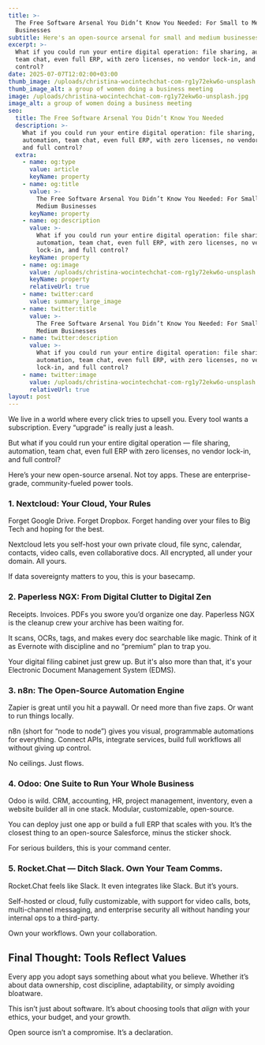 ```yaml
---
title: >-
  The Free Software Arsenal You Didn’t Know You Needed: For Small to Medium
  Businesses
subtitle: Here's an open-source arsenal for small and medium businesses
excerpt: >-
  What if you could run your entire digital operation: file sharing, automation,
  team chat, even full ERP, with zero licenses, no vendor lock-in, and full
  control?
date: 2025-07-07T12:02:00+03:00
thumb_image: /uploads/christina-wocintechchat-com-rg1y72ekw6o-unsplash.jpg
thumb_image_alt: a group of women doing a business meeting
image: /uploads/christina-wocintechchat-com-rg1y72ekw6o-unsplash.jpg
image_alt: a group of women doing a business meeting
seo:
  title: The Free Software Arsenal You Didn’t Know You Needed
  description: >-
    What if you could run your entire digital operation: file sharing,
    automation, team chat, even full ERP, with zero licenses, no vendor lock-in,
    and full control?
  extra:
    - name: og:type
      value: article
      keyName: property
    - name: og:title
      value: >-
        The Free Software Arsenal You Didn’t Know You Needed: For Small to
        Medium Businesses
      keyName: property
    - name: og:description
      value: >-
        What if you could run your entire digital operation: file sharing,
        automation, team chat, even full ERP, with zero licenses, no vendor
        lock-in, and full control?
      keyName: property
    - name: og:image
      value: /uploads/christina-wocintechchat-com-rg1y72ekw6o-unsplash.jpg
      keyName: property
      relativeUrl: true
    - name: twitter:card
      value: summary_large_image
    - name: twitter:title
      value: >-
        The Free Software Arsenal You Didn’t Know You Needed: For Small to
        Medium Businesses
    - name: twitter:description
      value: >-
        What if you could run your entire digital operation: file sharing,
        automation, team chat, even full ERP, with zero licenses, no vendor
        lock-in, and full control?
    - name: twitter:image
      value: /uploads/christina-wocintechchat-com-rg1y72ekw6o-unsplash.jpg
      relativeUrl: true
layout: post
---
```

We live in a world where every click tries to upsell you. Every tool wants a subscription. Every “upgrade” is really just a leash.

But what if you could run your entire digital operation — file sharing, automation, team chat, even full ERP with zero licenses, no vendor lock-in, and full control?

Here’s your new open-source arsenal. Not toy apps. These are enterprise-grade, community-fueled power tools.

### 1\. **Nextcloud**: Your Cloud, Your Rules

Forget Google Drive. Forget Dropbox. Forget handing over your files to Big Tech and hoping for the best.

Nextcloud lets you self-host your own private cloud, file sync, calendar, contacts, video calls, even collaborative docs. All encrypted, all under your domain. All yours.

If data sovereignty matters to you, this is your basecamp.

### 2\. **Paperless NGX**: From Digital Clutter to Digital Zen

Receipts. Invoices. PDFs you swore you’d organize one day. Paperless NGX is the cleanup crew your archive has been waiting for.

It scans, OCRs, tags, and makes every doc searchable like magic. Think of it as Evernote with discipline and no “premium” plan to trap you.

Your digital filing cabinet just grew up. But it's also more than that, it's your Electronic Document Management System (EDMS).

### 3\. **n8n**: The Open-Source Automation Engine

Zapier is great until you hit a paywall. Or need more than five zaps. Or want to run things locally.

n8n (short for “node to node”) gives you visual, programmable automations for everything. Connect APIs, integrate services, build full workflows all without giving up control.

No ceilings. Just flows.

### 4\. **Odoo**: One Suite to Run Your Whole Business

Odoo is wild. CRM, accounting, HR, project management, inventory, even a website builder all in one stack. Modular, customizable, open-source.

You can deploy just one app or build a full ERP that scales with you. It’s the closest thing to an open-source Salesforce, minus the sticker shock.

For serious builders, this is your command center.

### 5\. **Rocket.Chat** — Ditch Slack. Own Your Team Comms.

Rocket.Chat feels like Slack. It even integrates like Slack. But it’s yours.

Self-hosted or cloud, fully customizable, with support for video calls, bots, multi-channel messaging, and enterprise security all without handing your internal ops to a third-party.

Own your workflows. Own your collaboration.

## Final Thought: Tools Reflect Values

Every app you adopt says something about what you believe. Whether it’s about data ownership, cost discipline, adaptability, or simply avoiding bloatware.

This isn’t just about software. It’s about choosing tools that *align* with your ethics, your budget, and your growth.

Open source isn’t a compromise. It’s a declaration.
